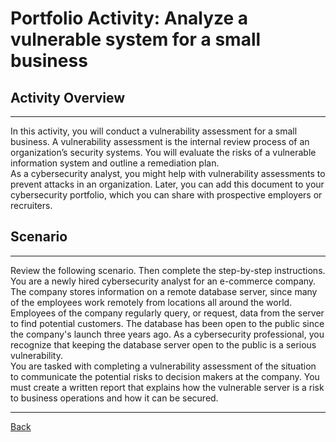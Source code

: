 # **Portfolio Activity: Analyze a vulnerable system for a small business**

## **Activity Overview**

---

In this activity, you will conduct a vulnerability assessment for a small business. A vulnerability assessment is the internal review process of an organization’s security systems. You will evaluate the risks of a vulnerable information system and outline a remediation plan.  
As a cybersecurity analyst, you might help with vulnerability assessments to prevent attacks in an organization. Later, you can add this document to your cybersecurity portfolio, which you can share with prospective employers or recruiters.

## **Scenario**

---

Review the following scenario. Then complete the step-by-step instructions.  
You are a newly hired cybersecurity analyst for an e-commerce company. The company stores information on a remote database server, since many of the employees work remotely from locations all around the world. Employees of the company regularly query, or request, data from the server to find potential customers. The database has been open to the public since the company's launch three years ago. As a cybersecurity professional, you recognize that keeping the database server open to the public is a serious vulnerability.  
You are tasked with completing a vulnerability assessment of the situation to communicate the potential risks to decision makers at the company. You must create a written report that explains how the vulnerable server is a risk to business operations and how it can be secured.  

---

[Back](README.md)